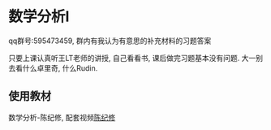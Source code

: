 # 数学分析Ⅰ

qq群号:595473459, 群内有我认为有意思的补充材料的习题答案

只要上课认真听王LT老师的讲授, 自己看看书, 课后做完习题基本没有问题. 大一别去看什么卓里奇, 什么Rudin.

## 使用教材

数学分析-陈纪修, 配套视频[陈纪修](https://www.bilibili.com/video/BV15v411g7VP/)
